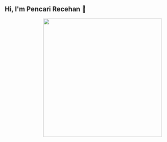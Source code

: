 <h2> Hi, I'm Pencari Recehan 👋</h2>
<img align='right' src="https://github-readme-stats.vercel.app/api?username=yocky12k&show_icons=true&theme=radical" width="380">
